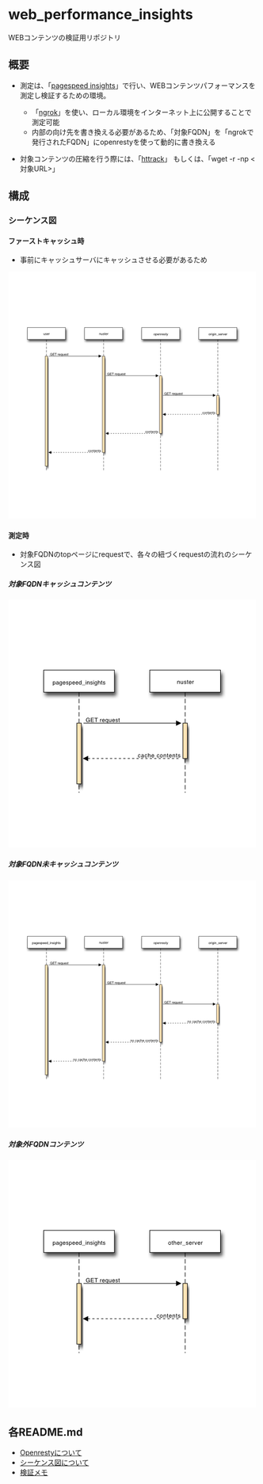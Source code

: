 web_performance_insights
===

WEBコンテンツの検証用リポジトリ

## 概要

 - 測定は、「[pagespeed insights](https://developers.google.com/speed/pagespeed/insights/?hl=ja)」で行い、WEBコンテンツパフォーマンスを測定し検証するための環境。
    - 「[ngrok](https://ngrok.com/)」を使い、ローカル環境をインターネット上に公開することで測定可能
    - 内部の向け先を書き換える必要があるため、「対象FQDN」を「ngrokで発行されたFQDN」にopenrestyを使って動的に書き換える
    
 - 対象コンテンツの圧縮を行う際には、「[httrack](https://www.httrack.com/)」
   もしくは、「wget -r -np <対象URL>」
 
## 構成

### シーケンス図

#### ファーストキャッシュ時

 - 事前にキャッシュサーバにキャッシュさせる必要があるため

![ファーストキャッシュ時](sequence_tools/images/first_cache.svg.png)

#### 測定時

 - 対象FQDNのtopページにrequestで、各々の紐づくrequestの流れのシーケンス図

##### 対象FQDNキャッシュコンテンツ

![対象FQDNキャッシュコンテンツ](sequence_tools/images/target_fqdn_cache.svg.png)

##### 対象FQDN未キャッシュコンテンツ

![対象FQDN未キャッシュコンテンツ](sequence_tools/images/target_fqdn_no_cache.svg.png)

##### 対象外FQDNコンテンツ

![対象外FQDNコンテンツ](sequence_tools/images/not_target_fqdn.svg.png)


## 各README.md

 - [Openrestyについて](openresty/README.md)
 - [シーケンス図について](sequence_tools/README.md)
 - [検証メモ](verify.md)

